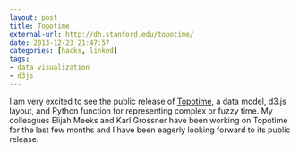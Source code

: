 ```yaml
---
layout: post
title: Topotime
external-url: http://dh.stanford.edu/topotime/
date: 2013-12-23 21:47:57
categories: [hacks, linked]
tags:
- data visualization
- d3js
---
```

I am very excited to see the public release of 
[Topotime](http://dh.stanford.edu/topotime/), a data model, d3.js 
layout, and Python function for representing complex or fuzzy time. My 
colleagues Elijah Meeks and Karl Grossner have been working on Topotime for the 
last few months and I have been eagerly looking forward to its public release.
